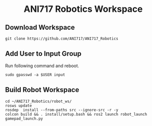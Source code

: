 
<p align="center">
  <h1 align="center">ANI717 Robotics Workspace</h1>
</p>

## Download Workspace
```
git clone https://github.com/ANI717/ANI717_Robotics
```

## Add User to Input Group
Run following command and reboot.<br/>
```
sudo gpasswd -a $USER input
```

## Build Robot Workspace
```
cd ~/ANI717_Robotics/robot_ws/
rosws update
rosdep  install --from-paths src --ignore-src -r -y
colcon build && . install/setup.bash && ros2 launch robot_launch gamepad_launch.py
```
